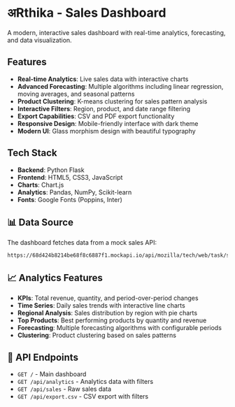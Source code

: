 # अRthika - Sales Dashboard

A modern, interactive sales dashboard with real-time analytics, forecasting, and data visualization.

##  Features

- **Real-time Analytics**: Live sales data with interactive charts
- **Advanced Forecasting**: Multiple algorithms including linear regression, moving averages, and seasonal patterns
- **Product Clustering**: K-means clustering for sales pattern analysis
- **Interactive Filters**: Region, product, and date range filtering
- **Export Capabilities**: CSV and PDF export functionality
- **Responsive Design**: Mobile-friendly interface with dark theme
- **Modern UI**: Glass morphism design with beautiful typography

##  Tech Stack

- **Backend**: Python Flask
- **Frontend**: HTML5, CSS3, JavaScript
- **Charts**: Chart.js
- **Analytics**: Pandas, NumPy, Scikit-learn
- **Fonts**: Google Fonts (Poppins, Inter)

## 📊 Data Source

The dashboard fetches data from a mock sales API:
```
https://68d424b8214be68f8c6887f1.mockapi.io/api/mozilla/tech/web/task/sales
```
## 📈 Analytics Features

- **KPIs**: Total revenue, quantity, and period-over-period changes
- **Time Series**: Daily sales trends with interactive line charts
- **Regional Analysis**: Sales distribution by region with pie charts
- **Top Products**: Best performing products by quantity and revenue
- **Forecasting**: Multiple forecasting algorithms with configurable periods
- **Clustering**: Product clustering based on sales patterns

## 🔧 API Endpoints

- `GET /` - Main dashboard
- `GET /api/analytics` - Analytics data with filters
- `GET /api/sales` - Raw sales data
- `GET /api/export.csv` - CSV export with filters


